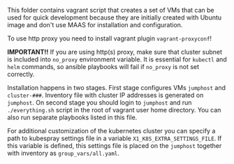 This folder contains vagrant script that creates a set of VMs that can
be used for quick development because they are initially created with
Ubuntu image and don't use MAAS for installation and configuration.

To use http proxy you need to install vagrant plugin
`vagrant-proxyconf`!

**IMPORTANT!!** If you are using http(s) proxy, make sure that cluster
subnet is included into `no_proxy` environment variable. It is
essential for `kubectl` and `helm` commands, so ansible playbooks will
fail if `no_proxy` is not set correctly.

Installation happens in two stages. First stage configures VMs
`jumphost` and `cluster-###`. Inventory file with cluster IP addresses
is generated on `jumphost`. On second stage you should login to
`jumphost` and run `./everything.sh` script in the root of vagrant
user home directory. You can also run separate playbooks listed in
this file.

For additional customization of the kubernetes cluster you can specify
a path to kubespray settings file in a variable
`X1_K8S_EXTRA_SETTINGS_FILE`. If this variable is defined, this
settings file is placed on the `jumphost` together with inventory as
`group_vars/all.yaml`.
